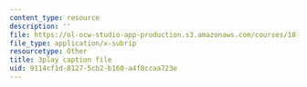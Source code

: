 ```yaml
---
content_type: resource
description: ''
file: https://ol-ocw-studio-app-production.s3.amazonaws.com/courses/18-01sc-single-variable-calculus-fall-2010/9114cf1d81275cb2b160a4f8ccaa723e_eRCN3daFCmU.vtt
file_type: application/x-subrip
resourcetype: Other
title: 3play caption file
uid: 9114cf1d-8127-5cb2-b160-a4f8ccaa723e
---
```

